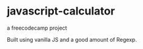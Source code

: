 # javascript-calculator
a freecodecamp project

Built using vanilla JS and a good amount of Regexp. 

